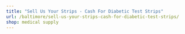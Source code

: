 ```yaml
---
title: "Sell Us Your Strips - Cash For Diabetic Test Strips"
url: /baltimore/sell-us-your-strips-cash-for-diabetic-test-strips/
shop: medical supply
---
```

